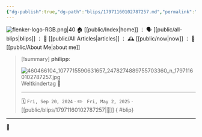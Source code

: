 ```yaml
---
{"dg-publish":true,"dg-path":"blips/17971160102787257.md","permalink":"/blips/17971160102787257/","title":"philipp on instagram @ 2024-09-20","created":"2024-09-20T06:11:00","updated":"2025-05-02T17:43:08"}
---
```



<div class="transclusion internal-embed is-loaded"><div class="markdown-embed">




![flenker-logo-RGB.png|40](/img/user/attachments/flenker-logo-RGB.png)
🏠 [[public/Index\|home]]  ⋮ 🗣️ [[public/all-blips\|blips]] ⋮  📝 [[public/All Articles\|articles]]  ⋮ 🕰️ [[public/now\|now]] ⋮ 🪪 [[public/About Me\|about me]]


</div></div>


> [!summary] **philipp**:
>
> ![460466104_1077715590631657_2478274889755703360_n_17971160102787257.jpg](/img/user/attachments/460466104_1077715590631657_2478274889755703360_n_17971160102787257.jpg)
> Weltkindertag 🥰
> - - -
>
> 🗓️ <code>Fri, Sep 20, 2024</code>  · ✏️ <code> Fri, May 2, 2025</code>  · [[public/blips/17971160102787257\|🔗]]
{ #blip}


- - -

 👾
